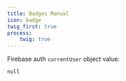 ```yaml
---
title: Badges Manual
icon: badge
twig_first: true
process:
    twig: true
---
```

<!-- Container where we'll display the user details -->
<div class="quickstart-user-details-container">
  <div>Firebase auth <code>currentUser</code> object value:</div>
  <pre><code id="quickstart-account-details">null</code></pre>
</div>
